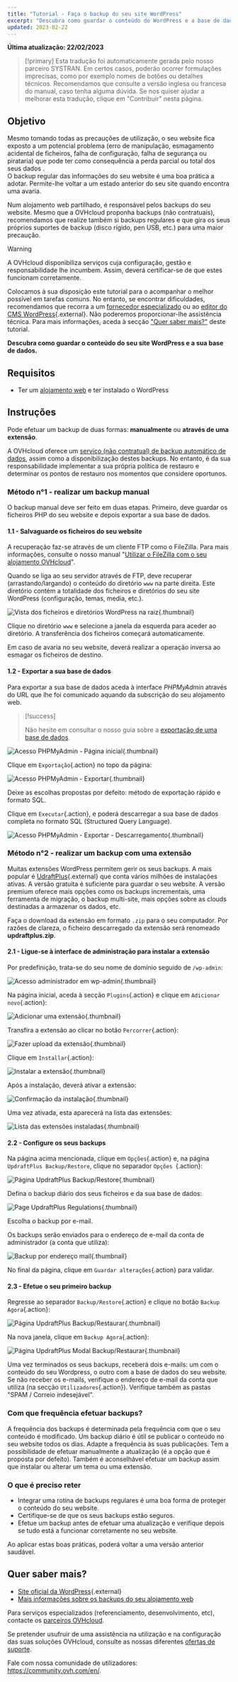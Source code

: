```yaml
---
title: "Tutorial - Faça o backup do seu site WordPress"
excerpt: "Descubra como guardar o conteúdo do WordPress e a base de dados do seu website"
updated: 2023-02-22
---
```


**Última atualização: 22/02/2023**

> [!primary]
> Esta tradução foi automaticamente gerada pelo nosso parceiro SYSTRAN. Em certos casos, poderão ocorrer formulações imprecisas, como por exemplo nomes de botões ou detalhes técnicos. Recomendamos que consulte a versão inglesa ou francesa do manual, caso tenha alguma dúvida. Se nos quiser ajudar a melhorar esta tradução, clique em "Contribuir" nesta página.
>

## Objetivo

Mesmo tomando todas as precauções de utilização, o seu website fica exposto a um potencial problema (erro de manipulação, esmagamento acidental de ficheiros, falha de configuração, falha de segurança ou pirataria) que pode ter como consequência a perda parcial ou total dos seus dados .<br>
O backup regular das informações do seu website é uma boa prática a adotar. Permite-lhe voltar a um estado anterior do seu site quando encontra uma avaria.

Num alojamento web partilhado, é responsável pelos backups do seu website. Mesmo que a OVHcloud proponha backups (não contratuais), recomendamos que realize também si backups regulares e que gira os seus próprios suportes de backup (disco rígido, pen USB, etc.) para uma maior precaução.

> [!warning]
>
> A OVHcloud disponibiliza serviços cuja configuração, gestão e responsabilidade lhe incumbem. Assim, deverá certificar-se de que estes funcionam corretamente.
> 
> Colocamos à sua disposição este tutorial para o acompanhar o melhor possível em tarefas comuns. No entanto, se encontrar dificuldades, recomendamos que recorra a um [fornecedor especializado](https://partner.ovhcloud.com/pt/directory/) ou ao [editor do CMS WordPress](https://wordpress.com/support/){.external}. Não poderemos proporcionar-lhe assistência técnica. Para mais informações, aceda à secção ["Quer saber mais?"](#go-further) deste tutorial.
>

**Descubra como guardar o conteúdo do seu site WordPress e a sua base de dados.**

## Requisitos

- Ter um [alojamento web](https://www.ovhcloud.com/pt/web-hosting/) e ter instalado o WordPress

## Instruções

Pode efetuar um backup de duas formas: **manualmente** ou **através de uma extensão**.

A OVHcloud oferece um [serviço (não contratual) de backup automático de dados](/pages/web/hosting/ftp_save_and_backup), assim como a disponibilização destes backups. No entanto, é da sua responsabilidade implementar a sua própria política de restauro e determinar os pontos de restauro nos momentos que considere oportunos.

### Método n°1 - realizar um backup manual

O backup manual deve ser feito em duas etapas. Primeiro, deve guardar os ficheiros PHP do seu website e depois exportar a sua base de dados.

#### 1.1 - Salvaguarde os ficheiros do seu website

A recuperação faz-se através de um cliente FTP como o FileZilla. Para mais informações, consulte o nosso manual "[Utilizar o FileZilla com o seu alojamento OVHcloud](/pages/web/hosting/ftp_filezilla_user_guide)".

Quando se liga ao seu servidor através de FTP, deve recuperar (arrastando/largando) o conteúdo do diretório `www` na parte direita. Este diretório contém a totalidade dos ficheiros e diretórios do seu site WordPress (configuração, temas, media, etc.).

![Vista dos ficheiros e diretórios WordPress na raiz](images/how_to_backup_your_wordpress_1.png){.thumbnail}

Clique no diretório `www` e selecione a janela da esquerda para aceder ao diretório. A transferência dos ficheiros começará automaticamente.

Em caso de avaria no seu website, deverá realizar a operação inversa ao esmagar os ficheiros de destino.

#### 1.2 - Exportar a sua base de dados

Para exportar a sua base de dados aceda à interface _PHPMyAdmin_ através do URL que lhe foi comunicado aquando da subscrição do seu alojamento web.

> [!success]
>
> Não hesite em consultar o nosso guia sobre a [exportação de uma base de dados](/pages/web/hosting/sql_database_export).

![Acesso PHPMyAdmin - Página inicial](images/how_to_backup_your_wordpress_2.png){.thumbnail}

Clique em `Exportação`{.action} no topo da página:

![Acesso PHPMyAdmin - Exportar](images/how_to_backup_your_wordpress_3.png){.thumbnail}

Deixe as escolhas propostas por defeito: método de exportação rápido e formato SQL.

Clique em `Executar`{.action}, e poderá descarregar a sua base de dados completa no formato SQL (Structured Query Language).

![Acesso PHPMyAdmin - Exportar - Descarregamento](images/how_to_backup_your_wordpress_4.png){.thumbnail}

### Método n°2 - realizar um backup com uma extensão

Muitas extensões WordPress permitem gerir os seus backups. A mais popular é [UdraftPlus](https://wordpress.org/plugins/updraftplus/){.external} que conta vários milhões de instalações ativas. A versão gratuita é suficiente para guardar o seu website. A versão premium oferece mais opções como os backups incrementais, uma ferramenta de migração, o backup multi-site, mais opções sobre as clouds destinadas a armazenar os dados, etc.

Faça o download da extensão em formato `.zip` para o seu computador. Por razões de clareza, o ficheiro descarregado da extensão será renomeado **updraftplus.zip**.

#### 2.1 - Ligue-se à interface de administração para instalar a extensão

Por predefinição, trata-se do seu nome de domínio seguido de `/wp-admin`:

![Acesso administrador em wp-admin](images/how_to_backup_your_wordpress_5.png){.thumbnail}

Na página inicial, aceda à secção `Plugins`{.action} e clique em `Adicionar novo`{.action}:

![Adicionar uma extensão](images/how_to_backup_your_wordpress_6.png){.thumbnail}

Transfira a extensão ao clicar no botão `Percorrer`{.action}:

![Fazer upload da extensão](images/how_to_backup_your_wordpress_7.png){.thumbnail}

Clique em `Installar`{.action}:

![Instalar a extensão](images/how_to_backup_your_wordpress_8.png){.thumbnail}

Após a instalação, deverá ativar a extensão:

![Confirmação da instalação](images/how_to_backup_your_wordpress_9.png){.thumbnail}

Uma vez ativada, esta aparecerá na lista das extensões:

![Lista das extensões instaladas](images/how_to_backup_your_wordpress_10.png){.thumbnail}

#### 2.2 - Configure os seus backups

Na página acima mencionada, clique em `Opções`{.action} e, na página `UpdraftPlus Backup/Restore`, clique no separador `Opções
`{.action}:

![Página UpdraftPlus Backup/Restore](images/how_to_backup_your_wordpress_11.png){.thumbnail}

Defina o backup diário dos seus ficheiros e da sua base de dados:

![Page UpdraftPlus Regulations](images/how_to_backup_your_wordpress_12.png){.thumbnail}

Escolha o backup por e-mail.

Os backups serão enviados para o endereço de e-mail da conta de administrador (a conta que utiliza):

![Backup por endereço mail](images/how_to_backup_your_wordpress_13.png){.thumbnail}

No final da página, clique em `Guardar alterações`{.action} para validar.

#### 2.3 - Efetue o seu primeiro backup

Regresse ao separador `Backup/Restore`{.action} e clique no botão `Backup Agora`{.action}:

![Página UpdraftPlus Backup/Restaurar](images/how_to_backup_your_wordpress_14.png){.thumbnail}

Na nova janela, clique em `Backup Agora`{.action}:

![Página UpdraftPlus Modal Backup/Restaurar](images/how_to_backup_your_wordpress_15.png){.thumbnail}

Uma vez terminados os seus backups, receberá dois e-mails: um com o conteúdo do seu Wordpress, o outro com a base de dados do seu website.
Se não receber os e-mails, verifique o endereço de e-mail da conta que utiliza (na secção `Utilizadores`{.action}). Verifique também as pastas "SPAM / Correio indesejável".

### Com que frequência efetuar backups?

A frequência dos backups é determinada pela frequência com que o seu conteúdo é modificado. Um backup diário é útil se publicar o conteúdo no seu website todos os dias. Adapte a frequência às suas publicações. Tem a possibilidade de efetuar manualmente a atualização (é a opção que é proposta por defeito). Também é aconselhável efetuar um backup assim que instalar ou alterar um tema ou uma extensão.

### O que é preciso reter

- Integrar uma rotina de backups regulares é uma boa forma de proteger o conteúdo do seu website.
- Certifique-se de que os seus backups estão seguros.
- Efetue um backup antes de efetuar uma atualização e verifique depois se tudo está a funcionar corretamente no seu website. 

Ao aplicar estas boas práticas, poderá voltar a uma versão anterior saudável.

## Quer saber mais? <a name="go-further"></a>

- [Site oficial da WordPress](https://wordpress.org){.external}
- [Mais informações sobre os backups do seu alojamento web](/pages/web/hosting/hosting_technical_specificities#informacoes-sobre-backups-automaticos_1)

Para serviços especializados (referenciamento, desenvolvimento, etc), contacte os [parceiros OVHcloud](https://partner.ovhcloud.com/pt/directory/).

Se pretender usufruir de uma assistência na utilização e na configuração das suas soluções OVHcloud, consulte as nossas diferentes [ofertas de suporte](https://www.ovhcloud.com/pt/support-levels/).

Fale com nossa comunidade de utilizadores: <https://community.ovh.com/en/>. 